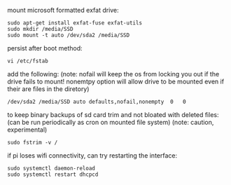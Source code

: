 mount microsoft formatted exfat drive:

```
sudo apt-get install exfat-fuse exfat-utils
sudo mkdir /media/SSD
sudo mount -t auto /dev/sda2 /media/SSD

```

persist after boot method:
```
vi /etc/fstab
```
add the following:
(note: nofail will keep the os from locking you out if the drive fails to mount!
nonemtpy option will allow drive to be mounted even if their are files in the diretory)

```
/dev/sda2 /media/SSD auto defaults,nofail,nonempty  0   0
```
to keep binary backups of sd card trim and not bloated with deleted files:
(can be run periodically as cron on mounted file system)
(note: caution, experimental)
```
sudo fstrim -v /
```

if pi loses wifi connectivity, can try restarting the interface:
```
sudo systemctl daemon-reload
sudo systemctl restart dhcpcd
```

